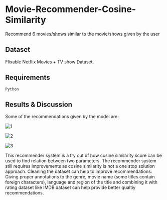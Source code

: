 # Movie-Recommender-Cosine-Similarity
Recommend 6 movies/shows similar to the movie/shows given by the user

## Dataset
Flixable Netflix Movies + TV show Dataset.

## Requirements
`Python`

## Results & Discussion
Some of the recommendations given by the model are:

![1](https://user-images.githubusercontent.com/64839751/92411842-c3511900-f149-11ea-9985-b241ddd66b15.png)

![2](https://user-images.githubusercontent.com/64839751/92411845-c3e9af80-f149-11ea-8f73-2f7bd2eec198.png)

![3](https://user-images.githubusercontent.com/64839751/92411846-c3e9af80-f149-11ea-9544-78abbc9d59aa.png)

This recommender system is a try out of how cosine similarity score can be used to find relation between two parameters. The recommender system still requires improvements as cosine similarity is not a one stop solution approach. Cleaning the dataset can help to improve recommendations. Giving proper annotations to the genre, movie name (some titles contain foreign characters), language and region of the title and combining it with rating dataset like IMDB dataset can help provide better qualtiy recommendations.

